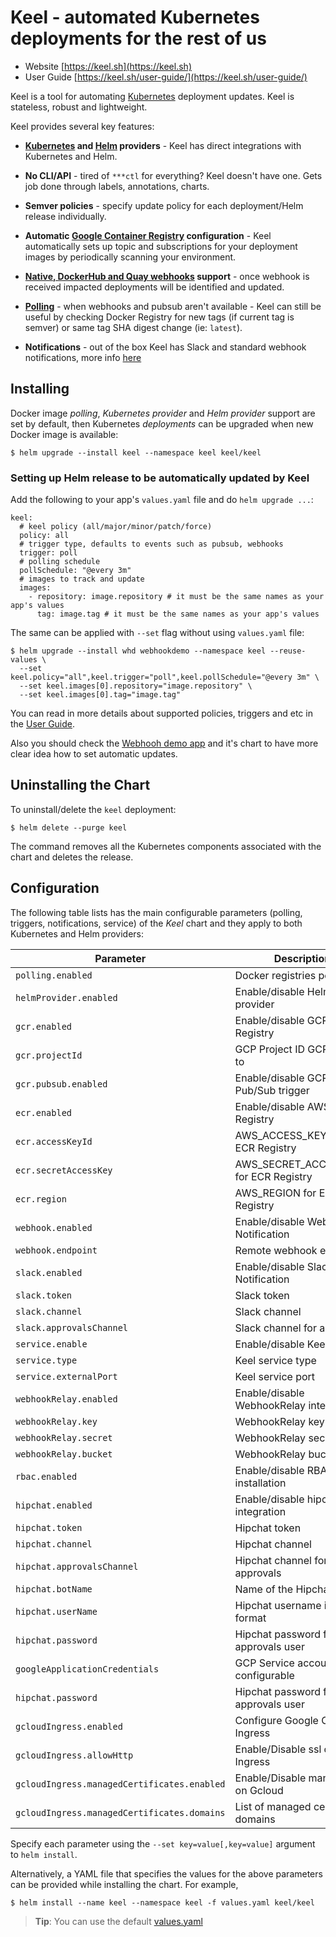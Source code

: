 # Keel - automated Kubernetes deployments for the rest of us

* Website [https://keel.sh](https://keel.sh)
* User Guide [https://keel.sh/user-guide/](https://keel.sh/user-guide/)

Keel is a tool for automating [Kubernetes](https://kubernetes.io/) deployment updates. Keel is stateless, robust and lightweight.

Keel provides several key features:

* __[Kubernetes](https://kubernetes.io/) and [Helm](https://helm.sh) providers__ - Keel has direct integrations with Kubernetes and Helm.

* __No CLI/API__ - tired of `***ctl` for everything? Keel doesn't have one. Gets job done through labels, annotations, charts.

* __Semver policies__ - specify update policy for each deployment/Helm release individually.

* __Automatic [Google Container Registry](https://cloud.google.com/container-registry/) configuration__ - Keel automatically sets up topic and subscriptions for your deployment images by periodically scanning your environment.

* __[Native, DockerHub and Quay webhooks](https://keel.sh/user-guide/triggers/#webhooks) support__ -  once webhook is received impacted deployments will be identified and updated.

*  __[Polling](https://keel.sh/user-guide/#polling-deployment-example)__ - when webhooks and pubsub aren't available - Keel can still be useful by checking Docker Registry for new tags (if current tag is semver) or same tag SHA digest change (ie: `latest`).

* __Notifications__ - out of the box Keel has Slack and standard webhook notifications, more info [here](https://keel.sh/user-guide/#notifications)


## Installing

Docker image _polling_, _Kubernetes provider_ and _Helm provider_ support are set by default, then Kubernetes _deployments_ can be upgraded when new Docker image is available:

```console
$ helm upgrade --install keel --namespace keel keel/keel
```

### Setting up Helm release to be automatically updated by Keel

Add the following to your app's `values.yaml` file and do `helm upgrade ...`:

```
keel:
  # keel policy (all/major/minor/patch/force)
  policy: all
  # trigger type, defaults to events such as pubsub, webhooks
  trigger: poll
  # polling schedule
  pollSchedule: "@every 3m"
  # images to track and update
  images:
    - repository: image.repository # it must be the same names as your app's values
      tag: image.tag # it must be the same names as your app's values
```

The same can be applied with `--set` flag without using `values.yaml` file:

```console
$ helm upgrade --install whd webhookdemo --namespace keel --reuse-values \
  --set keel.policy="all",keel.trigger="poll",keel.pollSchedule="@every 3m" \
  --set keel.images[0].repository="image.repository" \
  --set keel.images[0].tag="image.tag"
```

You can read in more details about supported policies, triggers and etc in the [User Guide](https://keel.sh/user-guide/).

Also you should check the [Webhooh demo app](https://github.com/webhookrelay/webhook-demo) and it's chart to have more clear
idea how to set automatic updates.


## Uninstalling the Chart

To uninstall/delete the `keel` deployment:

```console
$ helm delete --purge keel
```

The command removes all the Kubernetes components associated with the chart and deletes the release.

## Configuration

The following table lists has the main configurable parameters (polling, triggers, notifications, service) of the _Keel_ chart and they apply to both Kubernetes and Helm providers:

| Parameter                                   | Description                            | Default                                                   |
| ------------------------------------------- | -------------------------------------- | --------------------------------------------------------- |
| `polling.enabled`                           | Docker registries polling              | `true`                                                    |
| `helmProvider.enabled`                      | Enable/disable Helm provider           | `true`                                                    |
| `gcr.enabled`                               | Enable/disable GCR Registry            | `false`                                                   |
| `gcr.projectId`                             | GCP Project ID GCR belongs to          |                                                           |
| `gcr.pubsub.enabled`                        | Enable/disable GCP Pub/Sub trigger     | `false`                                                   |
| `ecr.enabled`                               | Enable/disable AWS ECR Registry        | `false`                                                   |
| `ecr.accessKeyId`                           | AWS_ACCESS_KEY_ID for ECR Registry     |                                                           |
| `ecr.secretAccessKey`                       | AWS_SECRET_ACCESS_KEY for ECR Registry |                                                           |
| `ecr.region`                                | AWS_REGION for ECR Registry            |                                                           |
| `webhook.enabled`                           | Enable/disable Webhook Notification    | `false`                                                   |
| `webhook.endpoint`                          | Remote webhook endpoint                |                                                           |
| `slack.enabled`                             | Enable/disable Slack Notification      | `false`                                                   |
| `slack.token`                               | Slack token                            |                                                           |
| `slack.channel`                             | Slack channel                          |                                                           |
| `slack.approvalsChannel`                    | Slack channel for approvals            |                                                           |
| `service.enable`                            | Enable/disable Keel service            | `false`                                                   |
| `service.type`                              | Keel service type                      | `LoadBalancer`                                            |
| `service.externalPort`                      | Keel service port                      | `9300`                                                    |
| `webhookRelay.enabled`                      | Enable/disable WebhookRelay integration| `false`                                                   |
| `webhookRelay.key`                          | WebhookRelay key                       |                                                           |
| `webhookRelay.secret`                       | WebhookRelay secret                    |                                                           |
| `webhookRelay.bucket`                       | WebhookRelay bucket                    |                                                           |
| `rbac.enabled`                              | Enable/disable RBAC installation       | `false`                                                   |
| `hipchat.enabled`                           | Enable/disable hipchat integration     | `false`                                                   |
| `hipchat.token`                             | Hipchat token                          |                                                           |
| `hipchat.channel`                           | Hipchat channel                        |                                                           |
| `hipchat.approvalsChannel`                  | Hipchat channel for approvals          |                                                           |
| `hipchat.botName`                           | Name of the Hipchat bot                |                                                           |
| `hipchat.userName`                          | Hipchat username in Jabber format      |                                                           |
| `hipchat.password`                          | Hipchat password for approvals user    |                                                           |
| `googleApplicationCredentials`              | GCP Service account key configurable   |                                                           |
| `hipchat.password`                          | Hipchat password for approvals user    |                                                           |
| `gcloudIngress.enabled`                     | Configure Google Cloud Ingress         | `false`                                                   |
| `gcloudIngress.allowHttp`                   | Enable/Disable ssl on Ingress          | `true`                                                    |
| `gcloudIngress.managedCertificates.enabled` | Enable/Disable managed ssl on Gcloud   | `false`                                                   |
| `gcloudIngress.managedCertificates.domains` | List of managed certificate domains    | `[]`                                                      |

Specify each parameter using the `--set key=value[,key=value]` argument to `helm install`.

Alternatively, a YAML file that specifies the values for the above parameters can be provided while installing the chart. For example,

```console
$ helm install --name keel --namespace keel -f values.yaml keel/keel
```
> **Tip**: You can use the default [values.yaml](values.yaml)
